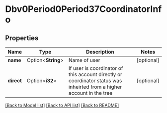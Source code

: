 # Dbv0Period0Period37CoordinatorInfo

## Properties

Name | Type | Description | Notes
------------ | ------------- | ------------- | -------------
**name** | Option<**String**> | Name of user | [optional]
**direct** | Option<**i32**> | If user is coordinator of this account directly or coordinator status was inheirted from a higher account in the tree | [optional]

[[Back to Model list]](../README.md#documentation-for-models) [[Back to API list]](../README.md#documentation-for-api-endpoints) [[Back to README]](../README.md)


